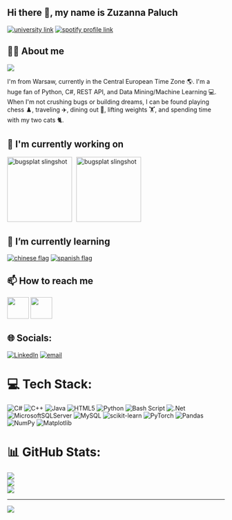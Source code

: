 ## Hi there 👋, my name is Zuzanna Paluch

[![university link](https://img.shields.io/badge/Twitter-1DA1F2?style=for-the-badge&logo=twitter&logoColor=white)](https://twitter.com/bobbyg603)
[![spotify profile link](https://img.shields.io/badge/Spotify-1ED760?&style=for-the-badge&logo=spotify&logoColor=white)]([https://open.spotify.com/user/1268047170?si=70bd315ee3ba4c40](https://open.spotify.com/user/21ghes56zhkymtmttts5npcva))

## 🙋‍♂️ About me

[![](https://visitcount.itsvg.in/api?id=zuzannalidia&icon=0&color=0)](https://visitcount.itsvg.in)

I'm from Warsaw, currently in the Central European Time Zone 🌎. I'm a huge fan of Python, C#, REST API, and Data Mining/Machine Learning 💻. When I'm not crushing bugs or building dreams, I can be found playing chess ♟️, traveling ✈️, dining out 🍝, lifting weights 🏋️, and spending time with my two cats 🐈.

## 🔭 I'm currently working on

[<img src="assets/bugsplat-slingshot-small.png" alt="bugsplat slingshot" height="150px">](https://github.com/BugSplat-Git)
[<img style="margin-left: 6.5px" src="assets/wdh-logo.png" alt="bugsplat slingshot" height="150px">](https://github.com/workingdevshero)

## 🌱 I’m currently learning

[![chinese flag](assets/chinese-flag-round.svg)]([https://www.duolingo.com/profile/bobbyg603](https://www.duolingo.com/profile/avoiCuSg))
[![spanish flag](assets/spanish-flag-round.svg)]([https://www.duolingo.com/profile/bobbyg603](https://www.duolingo.com/profile/avoiCuSg))

## 📫 How to reach me

[<img src="assets/envelope.png" height="50px">](mailto:zuzanna.lidia@gmail.com)
[<img src="assets/x.png" height="50px">](https://x.com/bobbyg603)

## 🌐 Socials:
[![LinkedIn](https://img.shields.io/badge/LinkedIn-%230077B5.svg?logo=linkedin&logoColor=white)](www.linkedin.com/in/zuzanna-paluch-a817961b9) [![email](https://img.shields.io/badge/Email-D14836?logo=gmail&logoColor=white)](mailto:zuzanna.lidia@gmail.com) 

# 💻 Tech Stack:
![C#](https://img.shields.io/badge/c%23-%23239120.svg?style=for-the-badge&logo=csharp&logoColor=white) ![C++](https://img.shields.io/badge/c++-%2300599C.svg?style=for-the-badge&logo=c%2B%2B&logoColor=white) ![Java](https://img.shields.io/badge/java-%23ED8B00.svg?style=for-the-badge&logo=openjdk&logoColor=white) ![HTML5](https://img.shields.io/badge/html5-%23E34F26.svg?style=for-the-badge&logo=html5&logoColor=white) ![Python](https://img.shields.io/badge/python-3670A0?style=for-the-badge&logo=python&logoColor=ffdd54) ![Bash Script](https://img.shields.io/badge/bash_script-%23121011.svg?style=for-the-badge&logo=gnu-bash&logoColor=white) ![.Net](https://img.shields.io/badge/.NET-5C2D91?style=for-the-badge&logo=.net&logoColor=white) ![MicrosoftSQLServer](https://img.shields.io/badge/Microsoft%20SQL%20Server-CC2927?style=for-the-badge&logo=microsoft%20sql%20server&logoColor=white) ![MySQL](https://img.shields.io/badge/mysql-4479A1.svg?style=for-the-badge&logo=mysql&logoColor=white) ![scikit-learn](https://img.shields.io/badge/scikit--learn-%23F7931E.svg?style=for-the-badge&logo=scikit-learn&logoColor=white) ![PyTorch](https://img.shields.io/badge/PyTorch-%23EE4C2C.svg?style=for-the-badge&logo=PyTorch&logoColor=white) ![Pandas](https://img.shields.io/badge/pandas-%23150458.svg?style=for-the-badge&logo=pandas&logoColor=white) ![NumPy](https://img.shields.io/badge/numpy-%23013243.svg?style=for-the-badge&logo=numpy&logoColor=white) ![Matplotlib](https://img.shields.io/badge/Matplotlib-%23ffffff.svg?style=for-the-badge&logo=Matplotlib&logoColor=black)
# 📊 GitHub Stats:
![](https://github-readme-stats.vercel.app/api?username=zuzannalidia&theme=github_dark&hide_border=false&include_all_commits=false&count_private=false)<br/>
![](https://nirzak-streak-stats.vercel.app/?user=zuzannalidia&theme=github_dark&hide_border=false)<br/>
![](https://github-readme-stats.vercel.app/api/top-langs/?username=zuzannalidia&theme=github_dark&hide_border=false&include_all_commits=false&count_private=false&layout=compact)

---
[![](https://visitcount.itsvg.in/api?id=zuzannalidia&icon=0&color=0)](https://visitcount.itsvg.in)
<!--
**zuzannalidia/zuzannalidia** is a ✨ _special_ ✨ repository because its `README.md` (this file) appears on your GitHub profile.

Here are some ideas to get you started:

- 🔭 I’m currently working on ...
- 🌱 I’m currently learning ...
- 👯 I’m looking to collaborate on ...
- 🤔 I’m looking for help with ...
- 💬 Ask me about ...
- 📫 How to reach me: ...
- 😄 Pronouns: ...
- ⚡ Fun fact: ...
-->
